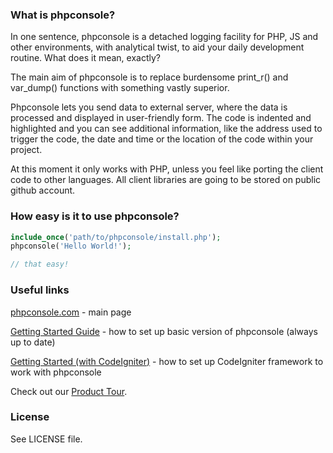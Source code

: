 ### What is phpconsole?

In one sentence, phpconsole is a detached logging facility for PHP, JS and other environments, with analytical twist, to aid your daily development routine. What does it mean, exactly?

The main aim of phpconsole is to replace burdensome print_r() and var_dump() functions with something vastly superior.

Phpconsole lets you send data to external server, where the data is processed and displayed in user-friendly form. The code is indented and highlighted and you can see additional information, like the address used to trigger the code, the date and time or the location of the code within your project.

At this moment it only works with PHP, unless you feel like porting the client code to other languages. All client libraries are going to be stored on public github account.

### How easy is it to use phpconsole?

```php
include_once('path/to/phpconsole/install.php');
phpconsole('Hello World!');

// that easy!
```

### Useful links

[phpconsole.com](http://phpconsole.com) - main page

[Getting Started Guide](https://docs.google.com/document/d/1gdmk6USG5q92tDJjqrC35oYnBhnk6xZ4_Z77vDbdmns/edit) - how to set up basic version of phpconsole (always up to date)

[Getting Started (with CodeIgniter)](https://docs.google.com/document/d/14LGF1D4WKgw7GlERjDNyktPWfb3MVx_52ZlydqUzZkA/edit) - how to set up CodeIgniter framework to work with phpconsole

Check out our [Product Tour](http://phpconsole.com/tour).

### License

See LICENSE file.
